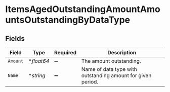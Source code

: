 # ItemsAgedOutstandingAmountAmountsOutstandingByDataType


## Fields

| Field                                                       | Type                                                        | Required                                                    | Description                                                 |
| ----------------------------------------------------------- | ----------------------------------------------------------- | ----------------------------------------------------------- | ----------------------------------------------------------- |
| `Amount`                                                    | **float64*                                                  | :heavy_minus_sign:                                          | The amount outstanding.                                     |
| `Name`                                                      | **string*                                                   | :heavy_minus_sign:                                          | Name of data type with outstanding amount for given period. |